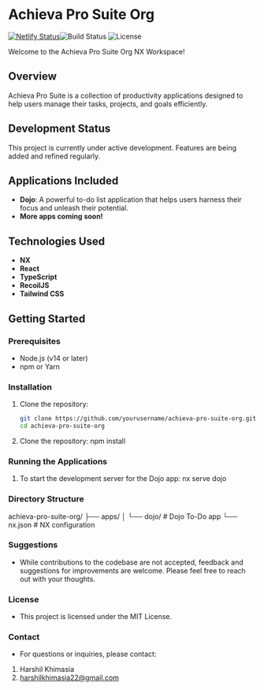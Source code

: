# Achieva Pro Suite Org

[![Netlify Status](https://api.netlify.com/api/v1/badges/e8020589-4dbe-44e6-a5eb-21d4e64bc351/deploy-status)](https://app.netlify.com/sites/achieva-dojo/deploys)![Build Status](https://img.shields.io/badge/build-passing-brightgreen) ![License](https://img.shields.io/badge/license-MIT-blue)

Welcome to the Achieva Pro Suite Org NX Workspace!

## Overview

Achieva Pro Suite is a collection of productivity applications designed to help users manage their tasks, projects, and goals efficiently.

## Development Status

This project is currently under active development. Features are being added and refined regularly.

## Applications Included

- **Dojo**: A powerful to-do list application that helps users harness their focus and unleash their potential.
- **More apps coming soon!**

## Technologies Used

- **NX**
- **React**
- **TypeScript**
- **RecoilJS**
- **Tailwind CSS**

## Getting Started

### Prerequisites

- Node.js (v14 or later)
- npm or Yarn

### Installation

1. Clone the repository:

   ```bash
   git clone https://github.com/yourusername/achieva-pro-suite-org.git
   cd achieva-pro-suite-org
   ```

2. Clone the repository:
   npm install

### Running the Applications

1. To start the development server for the Dojo app:
   nx serve dojo

### Directory Structure

achieva-pro-suite-org/
├── apps/
│ └── dojo/ # Dojo To-Do app
└── nx.json # NX configuration

### Suggestions

- While contributions to the codebase are not accepted, feedback and suggestions for improvements are welcome. Please feel free to reach out with your thoughts.

### License

- This project is licensed under the MIT License.

### Contact

- For questions or inquiries, please contact:

1. Harshil Khimasia
2. harshilkhimasia22@gmail.com

